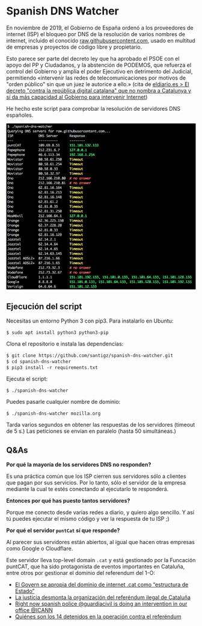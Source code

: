 # Spanish DNS Watcher

En noviembre de 2019, el Gobierno de España ordenó a los proveedores de internet (ISP) el bloqueo por DNS de la resolución de varios nombres de internet, incluido el conocido [raw.githubusercontent.com](raw.githubusercontent.com), usado en multitud de empresas y proyectos de código libre y propietario.

Esto parece ser parte del decreto ley que ha aprobado el PSOE con el apoyo del PP y Ciudadanos, y la abstención de PODEMOS, que refuerza el control del Gobierno y amplía el poder Ejecutivo en detrimento del Judicial, permitiendo «intervenir las redes de telecomunicaciones por motivos de "orden público" sin que un juez le autorice a ello.» (cita de [eldiario.es > El decreto "contra la república digital catalana" que no nombra a Catalunya y sí da más capacidad al Gobierno para intervenir Internet](https://www.eldiario.es/tecnologia/Claves-decreto-intervenir-Intervenir-miercoles_0_967653357.html))

He hecho este script para comprobar la resolución de servidores DNS españoles.

![Script in action](screenshot.png)


## Ejecución del script

Necesitas un entorno Python 3 con pip3. Para instalarlo en Ubuntu:

    $ sudo apt install python3 python3-pip

Clona el repositorio e instala las dependencias:

    $ git clone https://github.com/santigz/spanish-dns-watcher.git
    $ cd spanish-dns-watcher
    $ pip3 install -r requirements.txt

Ejecuta el script:

    $ ./spanish-dns-watcher

Puedes pasarle cualquier nombre de dominio:

    $ ./spanish-dns-watcher mozilla.org

Tarda varios segundos en obtener las respuestas de los servidores (timeout de 5 s.) Las peticiones se envían en paralelo (hasta 50 simultáneas.)


## Q&As

**Por qué la mayoría de los servidores DNS no responden?**

Es una práctica común que los ISP cierren sus servidores sólo a clientes que pagan por sus servicios. Por lo tanto, sólo el servidor de la empresa mediante la cual te estés conectando al ejecutarlo te responderá.


**Entonces por qué has puesto tantos servidores?**

Porque me conecto desde varias redes a diario, y quiero algo sencillo. Y así tú puedes ejecutar el mismo código y ver la respuesta de tu ISP ;)


**Por qué el servidor `puntCat` sí que responde?**

Al parecer sus servidores están abiertos, al igual que hacen otras empresas como Google o Cloudflare.

Este servidor lleva top-level domain `.cat` y está gestionado por la Funcación puntCAT, que ha sido protagonista de eventos importantes en Cataluña, entre otros por gestionar el dominio del referendum del 1-O:
- [El Govern se apropia del dominio de internet .cat como “estructura de Estado”](https://elpais.com/ccaa/2018/10/09/catalunya/1539110244_940549.html)
- [La justicia desmonta la organización del referéndum ilegal de Cataluña](https://elpais.com/ccaa/2017/09/20/catalunya/1505885372_273143.html)
- [Right now spanish police @guardiacivil is doing an intervention in our office @ICANN](https://twitter.com/puntcat/status/910446518494269440?s=21)
- [Quiénes son los 14 detenidos en la operación contra el referéndum](https://www.eldiario.es/catalunya/politica/detenidos-operacion-referendum_0_688731968.html)


